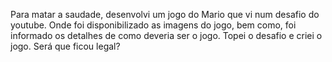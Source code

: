 Para matar a saudade, desenvolvi um jogo do Mario que vi num desafio do youtube. Onde foi disponibilizado as imagens do jogo, bem como, foi informado os detalhes de como deveria ser o jogo. Topei o desafio e criei o jogo.
Será que ficou legal?
